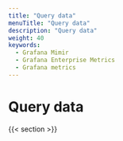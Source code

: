 ```yaml
---
title: "Query data"
menuTitle: "Query data"
description: "Query data"
weight: 40
keywords:
  - Grafana Mimir
  - Grafana Enterprise Metrics
  - Grafana metrics
---
```


# Query data

{{< section >}}

